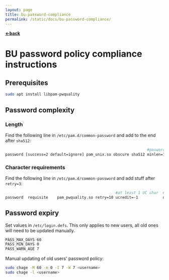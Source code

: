 ```yaml
---
layout: page
title: bu-password-compliance
permalink: /static/docs/bu-password-compliance/
---
```


[**<-back**](/static/docs)  

# BU password policy compliance instructions
## Prerequisites
```bash
sudo apt install libpam-pwquality
```
## Password complexity 
### Length
Find the following line in `/etc/pam.d/common-password` and add to the end after `sha512`:
```bash
                                                               #pasword length  #forbid previous passwords 
password [success=2 default=ignore] pam_unix.so obscure sha512 minlen=14        remember=12
```

### Character requirements
Find the following line in `/etc/pam.d/common-password` and add stuff after `retry=3`:
```bash
                                                 #at least 1 UC char  #at least 1 LC char   #at least 1 Special char  #how many classes to use (u, d, o)
password  requisite    pam_pwquality.so retry=10 ucredit=-1           dcredit=-1            ocredit=-1                minclass=3
```
## Password expiry
Set values in `/etc/login.defs`. This only applies to new users, all old ones will need to be updated  manually.
```bash
PASS_MAX_DAYS 60
PASS_MIN_DAYS 0
PASS_WARN_AGE 7
```

Manual updating of old users' password policy:
```bash
sudo chage -M 60 -m 0 -I 7 -W 7 <username>
sudo chage -l <username>
```

